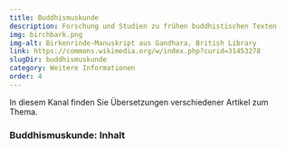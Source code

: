 ```yaml
---
title: Buddhismuskunde
description: Forschung und Studien zu frühen buddhistischen Texten
img: birchbark.png
img-alt: Birkenrinde-Manuskript aus Gandhara, British Library
link: https://commons.wikimedia.org/w/index.php?curid=31453278
slugDir: buddhismuskunde
category: Weitere Informationen
order: 4
---
```

In diesem Kanal finden Sie Übersetzungen verschiedener Artikel zum Thema.

### Buddhismuskunde: Inhalt

